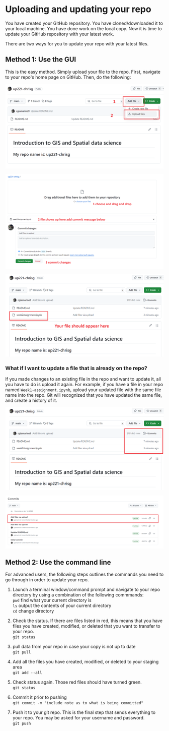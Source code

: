 # Uploading and updating your repo

You have created your GitHub repository. You have cloned/downloaded it to your local machine. You have done work on the local copy. Now it is time to update your GitHub repository with your latest work. 

There are two ways for you to update your repo with your latest files.

## Method 1: Use the GUI

This is the easy method. Simply upload your file to the repo. First, navigate to your repo's home page on GitHub. Then, do the following:

<kbd><img src="images/git-upload.png"></kbd>

<kbd><img src="images/git-add-file.png"></kbd>

<kbd><img src="images/git-file-uploaded.png"></kbd>

### What if I want to update a file that is already on the repo?

If you made changes to an existing file in the repo and want to update it, all you have to do is upload it again. For example, if you have a file in your repo named `Week1-assignment.ipynb`, upload your updated file with the same file name into the repo. Git will recognized that you have updated the same file, and create a history of it.

<kbd><img src="images/git-history.png"></kbd>

<kbd><img src="images/git-history2.png"></kbd>


## Method 2: Use the command line

For advanced users, the following steps outlines the commands you need to go through in order to update your repo.

1. Launch a terminal window/command prompt and navigate to your repo directory by using a combination of the following commmands:\
`pwd` find what your current directory is\
`ls` output the contents of your current directory\
`cd` change directory

1. Check the status. If there are files listed in red, this means that you have files you have created, modified, or deleted that you want to transfer to your repo.\
`git status`

1. pull data from your repo in case your copy is not up to date\
```git pull```

1. Add all the files you have created, modified, or deleted to your staging area\
`git add --all`

1. Check status again. Those red files should have turned green.\
```git status```

1. Commit it prior to pushing\
`git commit -m "include note as to what is being committed"`

1. Push it to your git repo. This is the final step that sends everything to your repo. You may be asked for your username and password.\
`git push`
